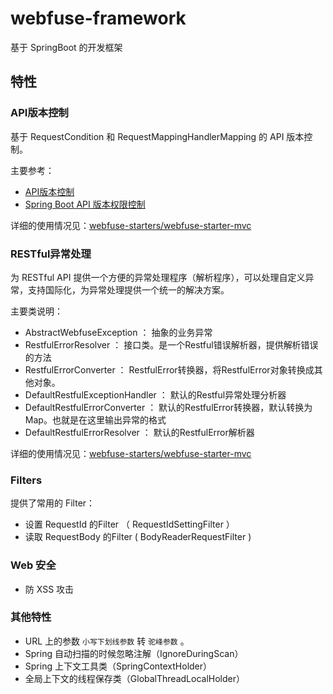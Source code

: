 # webfuse-framework

基于 SpringBoot 的开发框架

## 特性

### API版本控制

基于 RequestCondition 和 RequestMappingHandlerMapping 的 API 版本控制。

主要参考：

- [API版本控制](https://www.hifreud.com/2018/01/30/01-API-versioning/)
- [Spring Boot API 版本权限控制](https://blog.csdn.net/u010782227/article/details/74905404)

详细的使用情况见：[webfuse-starters/webfuse-starter-mvc](../webfuse-starters/webfuse-starter-mvc)

### RESTful异常处理

为 RESTful API 提供一个方便的异常处理程序（解析程序），可以处理自定义异常，支持国际化，为异常处理提供一个统一的解决方案。

主要类说明：

- AbstractWebfuseException ： 抽象的业务异常
- RestfulErrorResolver ： 接口类。是一个Restful错误解析器，提供解析错误的方法
- RestfulErrorConverter ： RestfulError转换器，将RestfulError对象转换成其他对象。
- DefaultRestfulExceptionHandler ： 默认的Restful异常处理分析器
- DefaultRestfulErrorConverter ： 默认的RestfulError转换器，默认转换为Map。也就是在这里输出异常的格式
- DefaultRestfulErrorResolver ： 默认的RestfulError解析器

详细的使用情况见：[webfuse-starters/webfuse-starter-mvc](../webfuse-starters/webfuse-starter-mvc)

### Filters

提供了常用的 Filter：

- 设置 RequestId 的Filter （ RequestIdSettingFilter ）
- 读取 RequestBody 的Filter ( BodyReaderRequestFilter )

### Web 安全

- 防 XSS 攻击

### 其他特性

- URL 上的参数 `小写下划线参数` 转 `驼峰参数` 。
- Spring 自动扫描的时候忽略注解（IgnoreDuringScan）
- Spring 上下文工具类（SpringContextHolder）
- 全局上下文的线程保存类（GlobalThreadLocalHolder）
